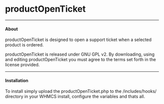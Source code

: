 productOpenTicket
===
---------------------------------------
#### About
productOpenTicket is designed to open a support ticket when a selected product is ordered.

productOpenTicket is released under GNU GPL v2. By downloading, using and editing productOpenTicket you must agree to the terms set forth in the license provided.

---------------------------------------
#### Installation
To install simply upload the productOpenTicket.php to the /includes/hooks/ directory in your WHMCS install, configure the variables and thats all.

